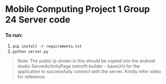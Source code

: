 # Mobile Computing Project 1 Group 24 Server code

### To run:

1. `pip install -r requirements.txt`
2. `python server.py`

> Note: The public ip shown in this should be copied into the android studio ServerActivityPage (retrofit builder - baseUrl) for the application to successfully connect with the server. Kindly refer video for reference. 
